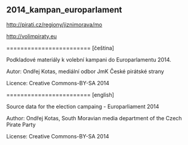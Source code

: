 2014_kampan_europarlament
-------------------------

http://pirati.cz/regiony/jiznimorava/mo

http://volimpiraty.eu

========================
[čeština]

Podkladové materiály k volební kampani do Europarlamentu 2014.


Autor: Ondřej Kotas, mediální odbor JmK České pirátské strany

Licence: Creative Commons-BY-SA 2014

========================
[english]

Source data for the election campaing - Europarliament 2014


Author: Ondřej Kotas, South Moravian media department of the Czech Pirate Party

License: Creative Commons-BY-SA 2014
